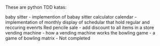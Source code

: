 These are python TDD katas:

baby sitter - implemention of babay sitter calculator 
calendar - implementation of monthly display of schedular that hold regular and reccuring evenrts
Red pencile sale - add discount to all items in a store
vending machine - how a vending machine works
the bowling game - a game of bowling
matrix - Not completed
